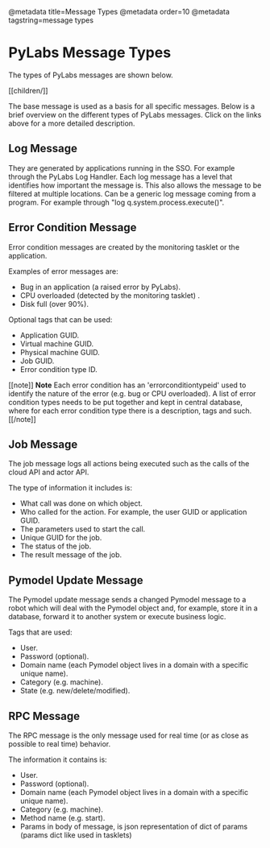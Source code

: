 @metadata title=Message Types
@metadata order=10
@metadata tagstring=message types

# PyLabs Message Types

The types of PyLabs messages are shown below.

[[children/]]

The base message is used as a basis for all specific messages.
Below is a brief overview on the different types of PyLabs messages. Click on the links above for a more detailed description.


## Log Message

They are generated by applications running in the SSO. For example through the PyLabs Log Handler.
Each log message has a level that identifies how important the message is. This also allows the message to be filtered at multiple locations.
Can be a generic log message coming from a program. For example through "log q.system.process.execute(<command>)".


## Error Condition Message

Error condition messages are created by the monitoring tasklet or the application.

Examples of error messages are:
* Bug in an application (a raised error by PyLabs).
* CPU overloaded (detected by the monitoring tasklet) .
* Disk full (over 90%).

Optional tags that can be used:
* Application GUID.
* Virtual machine GUID.
* Physical machine GUID.
* Job GUID.
* Error condition type ID.

[[note]]
**Note** 
Each error condition has an 'errorconditiontypeid' used to identify the nature of the error (e.g. bug or CPU overloaded). A list of error condition types needs to be put together and kept in central database, where for each error condition type there is a description, tags and such.
[[/note]]


## Job Message

The job message logs all actions being executed such as the calls of the cloud API and actor API.

The type of information it includes is:

* What call was done on which object.
* Who called for the action. For example, the user GUID or application GUID.
* The parameters used to start the call.
* Unique GUID for the job.
* The status of the job.
* The result message of the job.


## Pymodel Update Message

The Pymodel update message sends a changed Pymodel message to a robot which will deal with the Pymodel object and, for example, store it in a database, forward it to another system or execute business logic.

Tags that are used:
* User.
* Password (optional).
* Domain name (each Pymodel object lives in a domain with a specific unique name).
* Category (e.g. machine).
* State (e.g. new/delete/modified).


## RPC Message

The RPC message is the only message used for real time (or as close as possible to real time) behavior.

The information it contains is:
* User.
* Password (optional).
* Domain name (each Pymodel object lives in a domain with a specific unique name).
* Category (e.g. machine).
* Method name (e.g. start).
* Params in body of message, is json representation of dict of params (params dict like used in tasklets)
